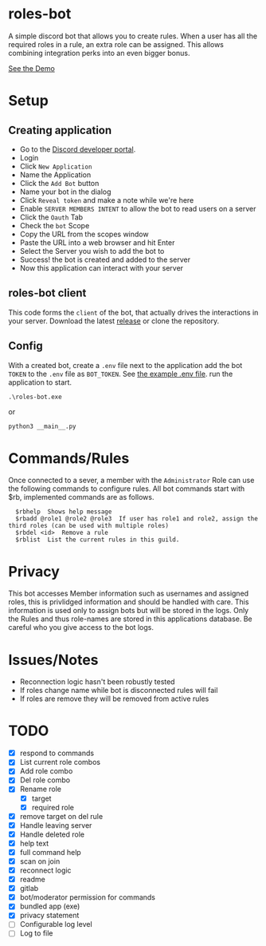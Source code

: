 roles-bot
=========

A simple discord bot that allows you to create rules.
When a user has all the required roles in a rule, an extra role can be assigned.
This allows combining integration perks into an even bigger bonus.

[See the Demo](demo.mp4)

# Setup
## Creating application
- Go to the [Discord developer portal](https://discord.com/developers/applications).
- Login
- Click `New Application`
- Name the Application
- Click the `Add Bot` button
- Name your bot in the dialog
- Click `Reveal token` and make a note while we're here
- Enable `SERVER MEMBERS INTENT` to allow the bot to read users on a server
- Click the `Oauth` Tab
- Check the `bot` Scope
- Copy the URL from the scopes window
- Paste the URL into a web browser and hit Enter
- Select the Server you wish to add the bot to
- Success! the bot is created and added to the server
- Now this application can interact with your server

## roles-bot client
This code forms the `client` of the bot, that actually drives the interactions in your server.
Download the latest [release](https://github.com/ashnasbot/roles-bot/releases) or clone the repository.

## Config
With a created bot, create a `.env` file next to the application add the bot `TOKEN` to the `.env` file as `BOT_TOKEN`.
See [the example .env file](.env).
run the application to start.
```
.\roles-bot.exe
```
or
```bash
python3 __main__.py
```

# Commands/Rules
Once connected to a sever, a member with the `Administrator` Role can use the following commands to configure rules.
All bot commands start with $rb, implemented commands are as follows.
```
  $rbhelp  Shows help message
  $rbadd @role1 @role2 @role3  If user has role1 and role2, assign the third roles (can be used with multiple roles)
  $rbdel <id>  Remove a rule
  $rblist  List the current rules in this guild.
```

# Privacy
This bot accesses Member information such as usernames and assigned roles, this is privlidged information and should be handled with care.
This information is used only to assign bots but will be stored in the logs.
Only the Rules and thus role-names are stored in this applications database.
Be careful who you give access to the bot logs.

# Issues/Notes
- Reconnection logic hasn't been robustly tested
- If roles change name while bot is disconnected rules will fail
- If roles are remove they will be removed from active rules

# TODO
- [x] respond to commands
- [x] List current role combos
- [x] Add role combo
- [x] Del role combo
- [x] Rename role
    - [x] target
    - [x] required role
- [x] remove target on del rule
- [x] Handle leaving server
- [x] Handle deleted role
- [x] help text
- [x] full command help
- [x] scan on join
- [x] reconnect logic
- [x] readme
- [x] gitlab
- [x] bot/moderator permission for commands
- [x] bundled app (exe)
- [x] privacy statement
- [ ] Configurable log level
- [ ] Log to file
